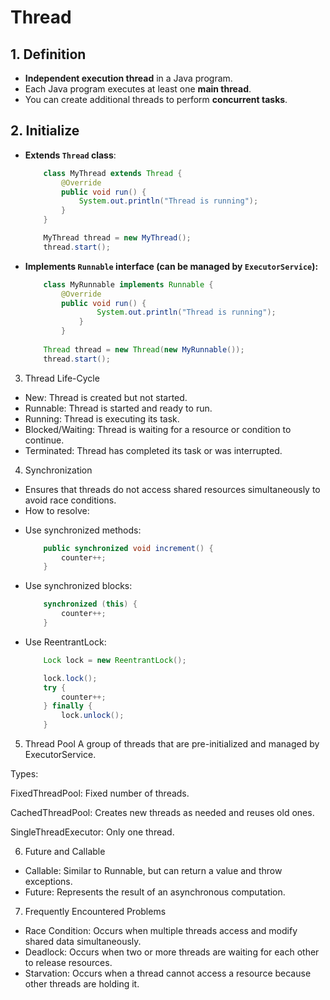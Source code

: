# Thread

## 1. Definition
- **Independent execution thread** in a Java program.
- Each Java program executes at least one **main thread**.
- You can create additional threads to perform **concurrent tasks**.

## 2. Initialize
- **Extends `Thread` class**:
    ```java
        class MyThread extends Thread {
            @Override
            public void run() {
                System.out.println("Thread is running");
            }
        }
    
        MyThread thread = new MyThread();
        thread.start();
    ```
- **Implements `Runnable` interface (can be managed by `ExecutorService`):**
    ```java
        class MyRunnable implements Runnable {
            @Override
            public void run() {
                    System.out.println("Thread is running");
                }
            }
        
        Thread thread = new Thread(new MyRunnable());
        thread.start();
    ```

3. Thread Life-Cycle

- New: Thread is created but not started.
- Runnable: Thread is started and ready to run. 
- Running: Thread is executing its task.
- Blocked/Waiting: Thread is waiting for a resource or condition to continue.
- Terminated: Thread has completed its task or was interrupted.

4. Synchronization
- Ensures that threads do not access shared resources simultaneously to avoid race conditions.
- How to resolve:
+ Use synchronized methods:
    ```java
        public synchronized void increment() {
            counter++;
        }
    ```
+ Use synchronized blocks:
    ```java
        synchronized (this) {
            counter++;
        }
    ```
+ Use ReentrantLock:
    ```java
        Lock lock = new ReentrantLock();
    
        lock.lock();
        try {
            counter++;
        } finally {
            lock.unlock();
        }
    ```

5. Thread Pool
   A group of threads that are pre-initialized and managed by ExecutorService.

Types:

FixedThreadPool: Fixed number of threads.

CachedThreadPool: Creates new threads as needed and reuses old ones.

SingleThreadExecutor: Only one thread.

6. Future and Callable
- Callable: Similar to Runnable, but can return a value and throw exceptions.
- Future: Represents the result of an asynchronous computation.

7. Frequently Encountered Problems
- Race Condition: Occurs when multiple threads access and modify shared data simultaneously.
- Deadlock: Occurs when two or more threads are waiting for each other to release resources.
- Starvation: Occurs when a thread cannot access a resource because other threads are holding it.